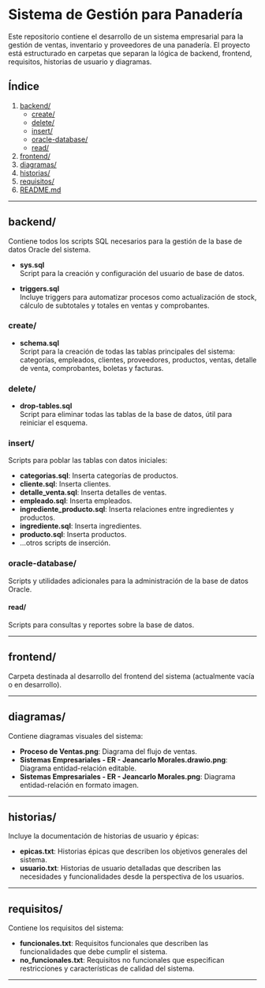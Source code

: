 # Sistema de Gestión para Panadería

Este repositorio contiene el desarrollo de un sistema empresarial para la gestión de ventas, inventario y proveedores de una panadería. El proyecto está estructurado en carpetas que separan la lógica de backend, frontend, requisitos, historias de usuario y diagramas.

## Índice

1. [backend/](#backend)
    - [create/](#create)
    - [delete/](#delete)
    - [insert/](#insert)
    - [oracle-database/](#oracle-database)
    - [read/](#read)
2. [frontend/](#frontend)
3. [diagramas/](#diagramas)
4. [historias/](#historias)
5. [requisitos/](#requisitos)
6. [README.md](#readmemd)

---

## backend/

Contiene todos los scripts SQL necesarios para la gestión de la base de datos Oracle del sistema.

- **sys.sql**  
  Script para la creación y configuración del usuario de base de datos.

- **triggers.sql**  
  Incluye triggers para automatizar procesos como actualización de stock, cálculo de subtotales y totales en ventas y comprobantes.

### create/

- **schema.sql**  
  Script para la creación de todas las tablas principales del sistema: categorías, empleados, clientes, proveedores, productos, ventas, detalle de venta, comprobantes, boletas y facturas.

### delete/

- **drop-tables.sql**  
  Script para eliminar todas las tablas de la base de datos, útil para reiniciar el esquema.

### insert/

Scripts para poblar las tablas con datos iniciales:
- **categorias.sql**: Inserta categorías de productos.
- **cliente.sql**: Inserta clientes.
- **detalle_venta.sql**: Inserta detalles de ventas.
- **empleado.sql**: Inserta empleados.
- **ingrediente_producto.sql**: Inserta relaciones entre ingredientes y productos.
- **ingrediente.sql**: Inserta ingredientes.
- **producto.sql**: Inserta productos.
- ...otros scripts de inserción.

### oracle-database/

Scripts y utilidades adicionales para la administración de la base de datos Oracle.

#### read/

Scripts para consultas y reportes sobre la base de datos.

---

## frontend/

Carpeta destinada al desarrollo del frontend del sistema (actualmente vacía o en desarrollo).

---

## diagramas/

Contiene diagramas visuales del sistema:

- **Proceso de Ventas.png**: Diagrama del flujo de ventas.
- **Sistemas Empresariales - ER - Jeancarlo Morales.drawio.png**: Diagrama entidad-relación editable.
- **Sistemas Empresariales - ER - Jeancarlo Morales.png**: Diagrama entidad-relación en formato imagen.

---

## historias/

Incluye la documentación de historias de usuario y épicas:

- **epicas.txt**: Historias épicas que describen los objetivos generales del sistema.
- **usuario.txt**: Historias de usuario detalladas que describen las necesidades y funcionalidades desde la perspectiva de los usuarios.

---

## requisitos/

Contiene los requisitos del sistema:

- **funcionales.txt**: Requisitos funcionales que describen las funcionalidades que debe cumplir el sistema.
- **no_funcionales.txt**: Requisitos no funcionales que especifican restricciones y características de calidad del sistema.

---